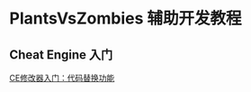 # PlantsVsZombies 辅助开发教程




## Cheat Engine 入门


[CE修改器入门：代码替换功能](/Tutorial/CE修改器入门：代码替换功能.md)


















